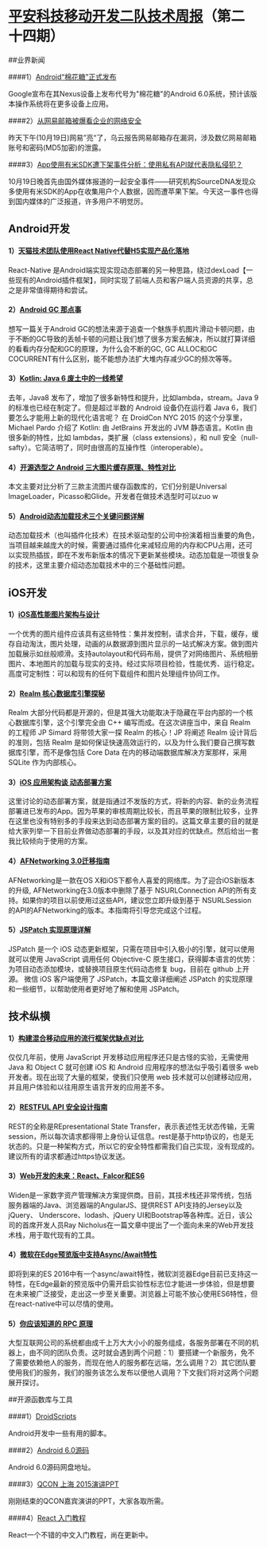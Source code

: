 # [平安科技移动开发二队技术周报](https://github.com/PaicHyperionDev/MobileDevWeekly)（第二十四期）

##业界新闻

####1）[Android“棉花糖”正式发布](http://www.infoq.com/cn/news/2015/10/android-marshmallow-rollout?)

Google宣布在其Nexus设备上发布代号为"棉花糖"的Android 6.0系统，预计该版本操作系统将在更多设备上应用。

####2）[从网易邮箱被爆看企业的网络安全](http://mp.weixin.qq.com/s?__biz=MzA4NzA2NjcyMg%3D%3D&from=timeline&hmsr=toutiao.io&idx=1&isappinstalled=0&mid=400051549&scene=2&sn=816efa29b95cf6b686408a068e624e37&srcid=1020IxMBSVUmfnXg2qpx5PMO&utm_medium=toutiao.io&utm_source=toutiao.io)

昨天下午(10月19日)网易”亮“了，乌云报告网易邮箱存在漏洞，涉及数亿网易邮箱账号和密码(MD5加密)的泄露。

####3）[App使用有米SDK遭下架事件分析：使用私有API就代表隐私侵犯？](http://www.leiphone.com/news/201510/sh9qFDktkYtr4KgM.html)

10月19日晚首先由国外媒体报道的一起安全事件——研究机构SourceDNA发现众多使用有米SDK的App在收集用户个人数据，因而遭苹果下架。今天这一事件也得到国内媒体的广泛报道，许多用户不明觉厉。
## Android开发

#### 1）[天猫技术团队使用React Native代替H5实现产品化落地](http://mp.weixin.qq.com/s?__biz=MzA3Mjk1MjA4Nw%3D%3D&hmsr=toutiao.io&idx=1&mid=209278158&sn=0a6a12eeab5ed87973de055196eac5b8&utm_medium=toutiao.io&utm_source=toutiao.io)

React-Native 是Android端实现实现动态部署的另一种思路，绕过dexLoad【一些现有的Android插件框架】，同时实现了前端人员和客户端人员资源的共享，总之是非常值得期待和尝试。

#### 2）[Android GC 那点事](http://mp.weixin.qq.com/s?__biz=MzI1MTA1MzM2Nw%3D%3D&hmsr=toutiao.io&idx=1&mid=400021278&scene=0&sn=0e971807eb0e9dcc1a81853189a092f3&utm_medium=toutiao.io&utm_source=toutiao.io)

想写一篇关于Android GC的想法来源于追查一个魅族手机图片滑动卡顿问题，由于不断的GC导致的丢帧卡顿的问题让我们想了很多方案去解决，所以就打算详细的看看内存分配和GC的原理，为什么会不断的GC, GC ALLOC和GC COCURRENT有什么区别，能不能想办法扩大堆内存减少GC的频次等等。

#### 3）[Kotlin: Java 6 废土中的一线希望](https://realm.io/cn/news/droidcon-michael-pardo-kotlin/)

去年，Java8 发布了，增加了很多新特性和提升，比如lambda，stream。Java 9 的标准也已经在制定了。但是超过半数的 Android 设备仍在运行着 Java 6，我们要怎么才能用上新的现代化语言呢？
在 DroidCon NYC 2015 的这个分享里，Michael Pardo 介绍了 Kotlin: 由 JetBrains 开发出的 JVM 静态语言。Kotlin 由很多新的特性，比如 lambdas，类扩展（class extensions），和 null 安全（null-safty）。它简洁明了，同时由很高的互操作性（interoperable）。

#### 4）[开源选型之 Android 三大图片缓存原理、特性对比](http://mp.weixin.qq.com/s?__biz=MzAxNjI3MDkzOQ==&mid=400056342&idx=1&sn=894325d70f16a28bfe8d6a4da31ec304&scene=0&key=b410d3164f5f798eda36644a0f67c2008e6594a65627177d8b52c17cad4502dcd5092ab6b2f9ded318b37bb80dd8da36&ascene=0&uin=NTk4MzU3OTAw&devicetype=iMac+MacBookPro12%2C1+OSX+OSX+10.11+build(15A284)&version=11020201&pass_ticket=thTUpPLsZ0gvLJW41vViq6P5IbWMpcK2j%2FTZ0msEtpWe%2BtVdwKhwR80PZ9ZpOiqj)

本文主要对比分析了三款主流图片缓存函数库的，它们分别是Universal ImageLoader，Picasso和Glide。开发者在做技术选型时可以zuo w

#### 5）[Android动态加载技术三个关键问题详解](http://www.infoq.com/cn/articles/android-dynamic-loading)

动态加载技术（也叫插件化技术）在技术驱动型的公司中扮演着相当重要的角色，当项目越来越庞大的时候，需要通过插件化来减轻应用的内存和CPU占用，还可以实现热插拔，即在不发布新版本的情况下更新某些模块。动态加载是一项很复杂的技术，这里主要介绍动态加载技术中的三个基础性问题。

## iOS开发

#### 1）[iOS高性能图片架构与设计](http://mp.weixin.qq.com/s?__biz=MzI1MTA1MzM2Nw%3D%3D&hmsr=toutiao.io&idx=1&mid=207840007&scene=0&sn=ce09553e5774f5581c696b5e28f0c7e8&utm_medium=toutiao.io&utm_source=toutiao.io)

一个优秀的图片组件应该具有这些特性：集并发控制，请求合并，下载，缓存，缓存自动淘汰，图片处理，动画的从数据源到图片显示的一站式解决方案。做到图片加载展示如丝般顺滑。支持autolayout和代码布局，提供了对网络图片、系统相册图片、本地图片的加载与现实的支持。经过实际项目检验，性能优秀、运行稳定。高度可定制性：可以和现有的任何下载组件和图片处理组件协同工作。

#### 2）[Realm 核心数据库引擎探秘](https://realm.io/cn/news/jp-simard-realm-core-database-engine/)

Realm 大部分代码都是开源的，但是其强大功能取决于隐藏在平台内部的一个核心数据库引擎，这个引擎完全由 C++ 编写而成。在这次讲座当中，来自 Realm 的工程师 JP Simard 将带领大家一探 Realm 的核心！JP 将阐述 Realm 设计背后的准则，包括 Realm 是如何保证快速高效运行的，以及为什么我们要自己撰写数据库引擎，而不是像包括 Core Data 在内的移动端数据库解决方案那样，采用 SQLite 作为内部核心。

#### 3）[iOS 应用架构谈 动态部署方案](http://www.cocoachina.com/ios/20151019/13761.html)

这里讨论的动态部署方案，就是指通过不发版的方式，将新的内容、新的业务流程部署进已发布的App。因为苹果的审核周期比较长，而且苹果的限制比较多，业界在这里也没有特别多的手段来达到动态部署方案的目的。这篇文章主要的目的就是给大家列举一下目前业界做动态部署的手段，以及其对应的优缺点。然后给出一套我比较倾向于使用的方案。

#### 4）[AFNetworking 3.0迁移指南](http://www.jianshu.com/p/047463a7ce9b)

AFNetworking是一款在OS X和iOS下都令人喜爱的网络库。为了迎合iOS新版本的升级, AFNetworking在3.0版本中删除了基于 NSURLConnection API的所有支持。如果你的项目以前使用过这些API，建议您立即升级到基于 NSURLSession 的API的AFNetworking的版本。本指南将引导您完成这个过程。

#### 5）[JSPatch 实现原理详解](http://mp.weixin.qq.com/s?__biz=MzAwNDY1ODY2OQ%3D%3D&hmsr=toutiao.io&idx=1&mid=400011053&scene=0&sn=81ed095f6fb9f7a4345ff50285264be1&utm_medium=toutiao.io&utm_source=toutiao.io)

JSPatch 是一个 iOS 动态更新框架，只需在项目中引入极小的引擎，就可以使用就可以使用 JavaScript 调用任何 Objective-C 原生接口，获得脚本语言的优势：为项目动态添加模块，或替换项目原生代码动态修复 bug，目前在 github 上开源。
微信 iOS 客户端使用了 JSPatch，本篇文章详细阐述 JSPatch 的实现原理和一些细节，以帮助使用者更好地了解和使用 JSPatch。

## 技术纵横

#### 1）[构建混合移动应用的流行框架优缺点对比](http://www.oschina.net/translate/comparing-the-top-frameworks-for-building-hybrid-mobile-apps-1)

仅仅几年前，使用 JavaScript 开发移动应用程序还只是古怪的实验，无需使用 Java 和 Object C 就可创建 iOS 和 Android 应用程序的想法似乎吸引着很多 web 开发者。现在出现了大量的框架，使我们只使用 web 技术就可以创建移动应用，并且用户体验和以往用原生语言开发的应用差不多。

#### 2）[RESTFUL API 安全设计指南](http://drops.wooyun.org/web/9737?hmsr=toutiao.io&utm_medium=toutiao.io&utm_source=toutiao.io)

REST的全称是REpresentational State Transfer，表示表述性无状态传输，无需session，所以每次请求都得带上身份认证信息。rest是基于http协议的，也是无状态的。只是一种架构方式，所以它的安全特性都需我们自己实现，没有现成的。建议所有的请求都通过https协议发送。

#### 3）[Web开发的未来：React、Falcor和ES6](http://www.infoq.com/cn/news/2015/10/React-Falcor-ES6)

Widen是一家数字资产管理解决方案提供商。目前，其技术栈还非常传统，包括服务器端的Java、浏览器端的AngularJS、提供REST API支持的Jersey以及jQuery、 Underscore、lodash、jQuery UI和Bootstrap等各种库。近日，该公司的首席开发人员Ray Nicholus在一篇文章中提出了一个面向未来的Web开发技术栈，用于取代现有的工具。

#### 4）[微软在Edge预览版中支持Async/Await特性](http://www.infoq.com/cn/news/2015/10/async-await-javascript-edge)

即将到来的ES 2016中有一个async/await特性，微软浏览器Edge目前已支持这一特性，在Edge最新的预览版中仍需开启实验性标志位才能进一步体验，但是想要在未来被广泛接受，走出这一步至关重要。浏览器上可能不放心使用ES6特性，但在react-native中可以尽情的使用。

#### 5）[你应该知道的 RPC 原理](http://blog.jobbole.com/92290/?hmsr=toutiao.io&object_type=webpage&pos=1&url_type=39&utm_medium=toutiao.io&utm_source=toutiao.io)

大型互联网公司的系统都由成千上万大大小小的服务组成，各服务部署在不同的机器上，由不同的团队负责。这时就会遇到两个问题：1）要搭建一个新服务，免不了需要依赖他人的服务，而现在他人的服务都在远端，怎么调用？2）其它团队要使用我们的服务，我们的服务该怎么发布以便他人调用？下文我们将对这两个问题展开探讨。

##开源函数库与工具

####1）[DroidScripts](https://github.com/Juude/droidScripts)

Android开发中一些有用的脚本。

####2）[Android 6.0源码](http://pan.baidu.com/s/1bndnE8J)

Android 6.0源码网盘地址。

####3）[QCON 上海 2015演讲PPT](http://yun.baidu.com/share/home?uk=387674681#category/type=0)

刚刚结束的QCON嘉宾演讲的PPT，大家各取所需。

####4）[React 入门教程](https://github.com/hulufei/react-tutorial)

React一个不错的中文入门教程，尚在更新中。
